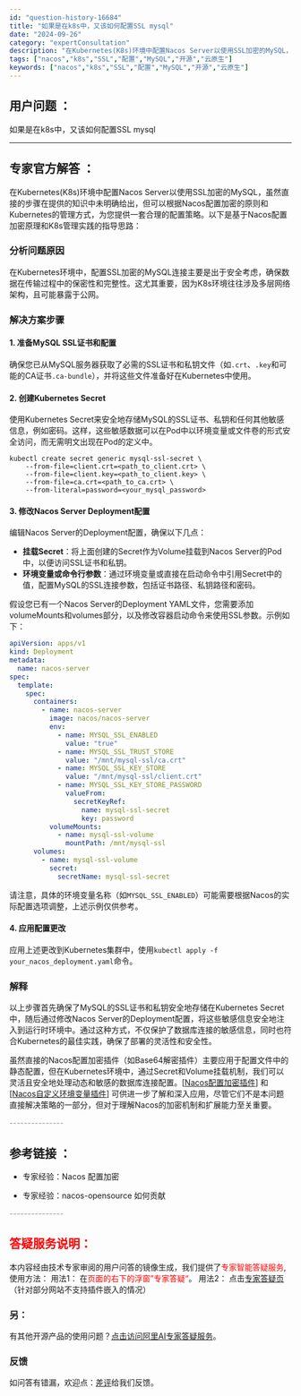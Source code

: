 ```yaml
---
id: "question-history-16684"
title: "如果是在k8s中，又该如何配置SSL mysql"
date: "2024-09-26"
category: "expertConsultation"
description: "在Kubernetes(K8s)环境中配置Nacos Server以使用SSL加密的MySQL，虽然直接的步骤在提供的知识中未明确给出，但可以根据Nacos配置加密的原则和Kubernetes的管理方式，为您提供一套合理的配置策略。以下是基于Nacos配置加密原理和K8s管理实践的指导思路：### "
tags: ["nacos","k8s","SSL","配置","MySQL","开源","云原生"]
keywords: ["nacos","k8s","SSL","配置","MySQL","开源","云原生"]
---
```


## 用户问题 ： 
 如果是在k8s中，又该如何配置SSL mysql  

---------------
## 专家官方解答 ：

在Kubernetes(K8s)环境中配置Nacos Server以使用SSL加密的MySQL，虽然直接的步骤在提供的知识中未明确给出，但可以根据Nacos配置加密的原则和Kubernetes的管理方式，为您提供一套合理的配置策略。以下是基于Nacos配置加密原理和K8s管理实践的指导思路：

### 分析问题原因

在Kubernetes环境中，配置SSL加密的MySQL连接主要是出于安全考虑，确保数据在传输过程中的保密性和完整性。这尤其重要，因为K8s环境往往涉及多层网络架构，且可能暴露于公网。

### 解决方案步骤

#### 1. 准备MySQL SSL证书和配置

确保您已从MySQL服务器获取了必需的SSL证书和私钥文件（如`.crt`、`.key`和可能的CA证书`.ca-bundle`），并将这些文件准备好在Kubernetes中使用。

#### 2. 创建Kubernetes Secret

使用Kubernetes Secret来安全地存储MySQL的SSL证书、私钥和任何其他敏感信息，例如密码。这样，这些敏感数据可以在Pod中以环境变量或文件卷的形式安全访问，而无需明文出现在Pod的定义中。

```shell
kubectl create secret generic mysql-ssl-secret \
    --from-file=client.crt=<path_to_client.crt> \
    --from-file=client.key=<path_to_client.key> \
    --from-file=ca.crt=<path_to_ca.crt> \
    --from-literal=password=<your_mysql_password>
```

#### 3. 修改Nacos Server Deployment配置

编辑Nacos Server的Deployment配置，确保以下几点：

- **挂载Secret**：将上面创建的Secret作为Volume挂载到Nacos Server的Pod中，以便访问SSL证书和私钥。
- **环境变量或命令行参数**：通过环境变量或直接在启动命令中引用Secret中的值，配置MySQL的SSL连接参数，包括证书路径、私钥路径和密码。

假设您已有一个Nacos Server的Deployment YAML文件，您需要添加volumeMounts和volumes部分，以及修改容器启动命令来使用SSL参数。示例如下：

```yaml
apiVersion: apps/v1
kind: Deployment
metadata:
  name: nacos-server
spec:
  template:
    spec:
      containers:
        - name: nacos-server
          image: nacos/nacos-server
          env:
            - name: MYSQL_SSL_ENABLED
              value: "true"
            - name: MYSQL_SSL_TRUST_STORE
              value: "/mnt/mysql-ssl/ca.crt"
            - name: MYSQL_SSL_KEY_STORE
              value: "/mnt/mysql-ssl/client.crt"
            - name: MYSQL_SSL_KEY_STORE_PASSWORD
              valueFrom:
                secretKeyRef:
                  name: mysql-ssl-secret
                  key: password
          volumeMounts:
            - name: mysql-ssl-volume
              mountPath: /mnt/mysql-ssl
      volumes:
        - name: mysql-ssl-volume
          secret:
            secretName: mysql-ssl-secret
```

请注意，具体的环境变量名称（如`MYSQL_SSL_ENABLED`）可能需要根据Nacos的实际配置选项调整，上述示例仅供参考。

#### 4. 应用配置更改

应用上述更改到Kubernetes集群中，使用`kubectl apply -f your_nacos_deployment.yaml`命令。

### 解释

以上步骤首先确保了MySQL的SSL证书和私钥安全地存储在Kubernetes Secret中，随后通过修改Nacos Server的Deployment配置，将这些敏感信息安全地注入到运行时环境中。通过这种方式，不仅保护了数据库连接的敏感信息，同时也符合Kubernetes的最佳实践，确保了部署的灵活性和安全性。

虽然直接的Nacos配置加密插件（如Base64解密插件）主要应用于配置文件中的静态配置，但在Kubernetes环境中，通过Secret和Volume挂载机制，我们可以灵活且安全地处理动态和敏感的数据库连接配置。[[Nacos配置加密插件](https://nacos.io/docs/latest/plugin/config-encryption-plugin/)] 和 [[Nacos自定义环境变量插件](https://nacos.io/docs/latest/plugin/custom-environment-plugin/)] 可供进一步了解和深入应用，尽管它们不是本问题直接解决策略的一部分，但对于理解Nacos的加密机制和扩展能力至关重要。


<font color="#949494">---------------</font> 


## 参考链接 ：

* 专家经验：Nacos 配置加密 
 
 * 专家经验：nacos-opensource 如何贡献 


 <font color="#949494">---------------</font> 
 


## <font color="#FF0000">答疑服务说明：</font> 

本内容经由技术专家审阅的用户问答的镜像生成，我们提供了<font color="#FF0000">专家智能答疑服务</font>,使用方法：
用法1： 在<font color="#FF0000">页面的右下的浮窗”专家答疑“</font>。
用法2： 点击[专家答疑页](https://answer.opensource.alibaba.com/docs/intro)（针对部分网站不支持插件嵌入的情况）
### 另：


有其他开源产品的使用问题？[点击访问阿里AI专家答疑服务](https://answer.opensource.alibaba.com/docs/intro)。
### 反馈
如问答有错漏，欢迎点：[差评](https://ai.nacos.io/user/feedbackByEnhancerGradePOJOID?enhancerGradePOJOId=16691)给我们反馈。
